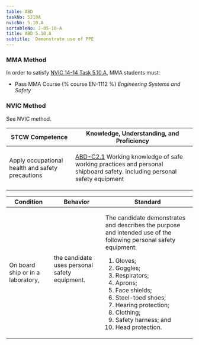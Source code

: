 ```yaml
---
table: ABD
taskNo: 5J10A
nvicNo: 5.10.A 
sortableNo: J-05-10-A
title: ABD 5.10.A 
subtitle:  Demonstrate use of PPE
---
```



### MMA Method

In order to satisfy  [NVIC 14-14  Task  5.10.A]({{site.baseurl}}/assets/images/nvic-14-14.pdf), MMA students must:

* Pass MMA Course {% course EN-1112 %}  *Engineering Systems and Safety*


### NVIC Method

<a onclick="togglevisibility('nvic_methods')" >See NVIC method.</a>

<div id='nvic_methods' class='hide'>

<table>
<thead>
<tr>
<th class='forty'> STCW Competence </th>
<th class='sixty'> Knowledge, Understanding, and Proficiency </th>
</tr>
</thead>




<tbody>
<tr><td markdown='1'>

Apply occupational health and safety precautions

</td><td markdown='1'>

[ABD-C2.1]({{site.baseurl}}/tables/25.html#ABD-C2.1) Working knowledge of safe working practices and personal shipboard safety. including personal safety equipment

</td></tr>


</tbody>
</table>


<table>
<thead>
<tr><th class='twenty'>  Condition </th><th class='twenty'> Behavior </th><th  class='sixty'>Standard </th></tr>
</thead>
<tbody >



<tr><td markdown='1'>

On board ship or in a laboratory,

</td><td markdown='1'>

the candidate uses personal safety equipment.

<br>

<div class="tooltip">
<span class="tooltiptext">
</span>
</div>


</td><td markdown='1'>

The candidate demonstrates and describes the purpose and intended use of the following personal safety equipment:

1. Gloves;
2. Goggles;
3. Respirators;
4. Aprons;
5. Face shields;
6. Steel-toed shoes;
7. Hearing protection;
8. Clothing;
9. Safety harness; and 
10. Head protection. 

</td></tr>
</tbody>
</table>
</div>
